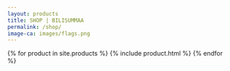 ```yaml
---
layout: products
title: SHOP | BILISUMMAA
permalink: /shop/
image-ca: images/flags.png
---
```


{% for product in site.products %}
  {% include product.html %}
{% endfor %}
